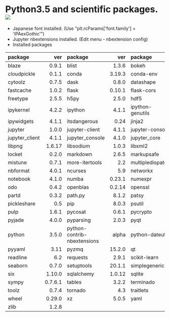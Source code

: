 Python3.5 and scientific packages. [![](https://badge.imagelayers.io/tsutomu7/scientific-python:latest.svg)](https://imagelayers.io/?images=tsutomu7/scientific-python:latest)
======

- Japanese font installed. (Use "plt.rcParams['font.family'] = 'IPAexGothic'")
- Jupyter nbextensions installed. (Edit menu - nbextension config)
- Installed packages

package|ver|package|ver|package|ver|package|ver
:--|--:|:--|--:|:--|--:|:--|--:
blaze|0.9.1|blist|1.3.6|bokeh|0.11.1|chest|0.2.3
cloudpickle|0.1.1|conda|3.19.3|conda-env|2.4.5|cycler|0.10.0
cytoolz|0.7.5|dask|0.8.0|datashape|0.5.1|decorator|4.0.9
fastcache|1.0.2|flask|0.10.1|flask-cors|2.1.2|fontconfig|2.11.1
freetype|2.5.5|h5py|2.5.0|hdf5|1.8.15.1|heapdict|1.0.0
ipykernel|4.2.2|ipython|4.1.1|ipython-genutils|0.1.0|ipython_genutils|0.1.0
ipywidgets|4.1.1|itsdangerous|0.24|jinja2|2.8|jsonschema|2.4.0
jupyter|1.0.0|jupyter-client|4.1.1|jupyter-console|4.1.0|jupyter-core|4.0.6
jupyter_client|4.1.1|jupyter_console|4.1.0|jupyter_core|4.0.6|libgfortran|1.0
libpng|1.6.17|libsodium|1.0.3|libxml2|2.9.2|llvmlite|0.8.0
locket|0.2.0|markdown|2.6.5|markupsafe|0.23|matplotlib|1.5.1
mistune|0.7.1|more-itertools|2.2|multipledispatch|0.4.8|nbconvert|4.1.0
nbformat|4.0.1|ncurses|5.9|networkx|1.11|nomkl|1.0
notebook|4.1.0|numba|0.23.1|numexpr|2.4.6|numpy|1.10.4
odo|0.4.2|openblas|0.2.14|openssl|1.0.2g|pandas|0.17.1
partd|0.3.2|path.py|8.1.2|patsy|0.4.0|pexpect|3.3
pickleshare|0.5|pip|8.0.3|psutil|4.0.0|ptyprocess|0.5
pulp|1.6.1|pycosat|0.6.1|pycrypto|2.6.1|pygments|2.1.1
pyjade|4.0.0|pyparsing|2.0.3|pyqt|4.11.4|pytables|3.2.2
python|3.5.0|python-contrib-nbextensions|alpha|python-dateutil|2.4.2|pytz|2015.7
pyyaml|3.11|pyzmq|15.2.0|qt|4.8.7|qtconsole|4.1.1
readline|6.2|requests|2.9.1|scikit-learn|0.17.1|scipy|0.17.0
seaborn|0.7.0|setuptools|20.1.1|simplegeneric|0.8.1|sip|4.16.9
six|1.10.0|sqlalchemy|1.0.12|sqlite|3.9.2|statsmodels|0.6.1
sympy|0.7.6.1|tables|3.2.2|terminado|0.5|tk|8.5.18
toolz|0.7.4|tornado|4.3|traitlets|4.1.0|werkzeug|0.11.4
wheel|0.29.0|xz|5.0.5|yaml|0.1.6|zeromq|4.1.3
zlib|1.2.8||||||

